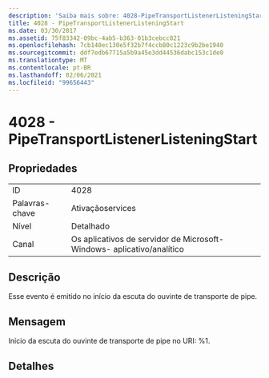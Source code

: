 ```yaml
---
description: 'Saiba mais sobre: 4028-PipeTransportListenerListeningStart'
title: 4028 - PipeTransportListenerListeningStart
ms.date: 03/30/2017
ms.assetid: 75f83342-09bc-4ab5-b363-01b3cebcc821
ms.openlocfilehash: 7cb140ec130e5f32b7f4ccb80c1223c9b2be1940
ms.sourcegitcommit: ddf7edb67715a5b9a45e3dd44536dabc153c1de0
ms.translationtype: MT
ms.contentlocale: pt-BR
ms.lasthandoff: 02/06/2021
ms.locfileid: "99656443"
---
```

# <a name="4028---pipetransportlistenerlisteningstart"></a>4028 - PipeTransportListenerListeningStart

## <a name="properties"></a>Propriedades  
  
|||  
|-|-|  
|ID|4028|  
|Palavras-chave|Ativaçãoservices|  
|Nível|Detalhado|  
|Canal|Os aplicativos de servidor de Microsoft-Windows- aplicativo/analítico|  
  
## <a name="description"></a>Descrição  

 Esse evento é emitido no início da escuta do ouvinte de transporte de pipe.  
  
## <a name="message"></a>Mensagem  

 Início da escuta do ouvinte de transporte de pipe no URI: %1.  
  
## <a name="details"></a>Detalhes
